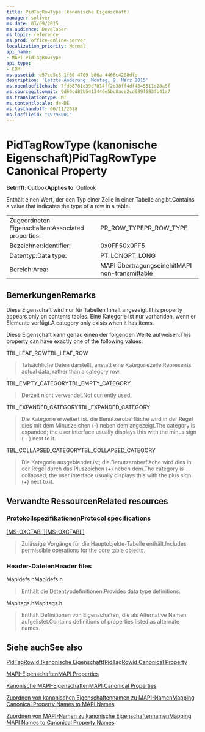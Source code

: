 ```yaml
---
title: PidTagRowType (kanonische Eigenschaft)
manager: soliver
ms.date: 03/09/2015
ms.audience: Developer
ms.topic: reference
ms.prod: office-online-server
localization_priority: Normal
api_name:
- MAPI.PidTagRowType
api_type:
- COM
ms.assetid: d57ce5c8-1f60-4709-b86a-4468c4208dfe
description: 'Letzte Änderung: Montag, 9. März 2015'
ms.openlocfilehash: 7fdb8781c39d7814ff2c38ff4df4545511d28a5f
ms.sourcegitcommit: 9d60cd82b5413446e5bc8ace2cd689f683fb41a7
ms.translationtype: MT
ms.contentlocale: de-DE
ms.lasthandoff: 06/11/2018
ms.locfileid: "19795001"
---
```

# <a name="pidtagrowtype-canonical-property"></a><span data-ttu-id="cba0c-103">PidTagRowType (kanonische Eigenschaft)</span><span class="sxs-lookup"><span data-stu-id="cba0c-103">PidTagRowType Canonical Property</span></span>

  
  
<span data-ttu-id="cba0c-104">**Betrifft**: Outlook</span><span class="sxs-lookup"><span data-stu-id="cba0c-104">**Applies to**: Outlook</span></span> 
  
<span data-ttu-id="cba0c-105">Enthält einen Wert, der den Typ einer Zeile in einer Tabelle angibt.</span><span class="sxs-lookup"><span data-stu-id="cba0c-105">Contains a value that indicates the type of a row in a table.</span></span>
  
|||
|:-----|:-----|
|<span data-ttu-id="cba0c-106">Zugeordneten Eigenschaften:</span><span class="sxs-lookup"><span data-stu-id="cba0c-106">Associated properties:</span></span>  <br/> |<span data-ttu-id="cba0c-107">PR_ROW_TYPE</span><span class="sxs-lookup"><span data-stu-id="cba0c-107">PR_ROW_TYPE</span></span>  <br/> |
|<span data-ttu-id="cba0c-108">Bezeichner:</span><span class="sxs-lookup"><span data-stu-id="cba0c-108">Identifier:</span></span>  <br/> |<span data-ttu-id="cba0c-109">0x0FF5</span><span class="sxs-lookup"><span data-stu-id="cba0c-109">0x0FF5</span></span>  <br/> |
|<span data-ttu-id="cba0c-110">Datentyp:</span><span class="sxs-lookup"><span data-stu-id="cba0c-110">Data type:</span></span>  <br/> |<span data-ttu-id="cba0c-111">PT_LONG</span><span class="sxs-lookup"><span data-stu-id="cba0c-111">PT_LONG</span></span>  <br/> |
|<span data-ttu-id="cba0c-112">Bereich:</span><span class="sxs-lookup"><span data-stu-id="cba0c-112">Area:</span></span>  <br/> |<span data-ttu-id="cba0c-113">MAPI Übertragungseinehit</span><span class="sxs-lookup"><span data-stu-id="cba0c-113">MAPI non-transmittable</span></span>  <br/> |
   
## <a name="remarks"></a><span data-ttu-id="cba0c-114">Bemerkungen</span><span class="sxs-lookup"><span data-stu-id="cba0c-114">Remarks</span></span>

<span data-ttu-id="cba0c-115">Diese Eigenschaft wird nur für Tabellen Inhalt angezeigt.</span><span class="sxs-lookup"><span data-stu-id="cba0c-115">This property appears only on contents tables.</span></span> <span data-ttu-id="cba0c-116">Eine Kategorie ist nur vorhanden, wenn er Elemente verfügt.</span><span class="sxs-lookup"><span data-stu-id="cba0c-116">A category only exists when it has items.</span></span>
  
<span data-ttu-id="cba0c-117">Diese Eigenschaft kann genau einen der folgenden Werte aufweisen:</span><span class="sxs-lookup"><span data-stu-id="cba0c-117">This property can have exactly one of the following values:</span></span>
  
<span data-ttu-id="cba0c-118">TBL_LEAF_ROW</span><span class="sxs-lookup"><span data-stu-id="cba0c-118">TBL_LEAF_ROW</span></span> 
  
> <span data-ttu-id="cba0c-119">Tatsächliche Daten darstellt, anstatt eine Kategoriezeile.</span><span class="sxs-lookup"><span data-stu-id="cba0c-119">Represents actual data, rather than a category row.</span></span>
    
<span data-ttu-id="cba0c-120">TBL_EMPTY_CATEGORY</span><span class="sxs-lookup"><span data-stu-id="cba0c-120">TBL_EMPTY_CATEGORY</span></span> 
  
> <span data-ttu-id="cba0c-121">Derzeit nicht verwendet.</span><span class="sxs-lookup"><span data-stu-id="cba0c-121">Not currently used.</span></span>
    
<span data-ttu-id="cba0c-122">TBL_EXPANDED_CATEGORY</span><span class="sxs-lookup"><span data-stu-id="cba0c-122">TBL_EXPANDED_CATEGORY</span></span> 
  
> <span data-ttu-id="cba0c-123">Die Kategorie erweitert ist. die Benutzeroberfläche wird in der Regel dies mit dem Minuszeichen (-) neben dem angezeigt.</span><span class="sxs-lookup"><span data-stu-id="cba0c-123">The category is expanded; the user interface usually displays this with the minus sign ( - ) next to it.</span></span>
    
<span data-ttu-id="cba0c-124">TBL_COLLAPSED_CATEGORY</span><span class="sxs-lookup"><span data-stu-id="cba0c-124">TBL_COLLAPSED_CATEGORY</span></span> 
  
> <span data-ttu-id="cba0c-125">Die Kategorie ausgeblendet ist; die Benutzeroberfläche wird dies in der Regel durch das Pluszeichen (+) neben dem.</span><span class="sxs-lookup"><span data-stu-id="cba0c-125">The category is collapsed; the user interface usually displays this with the plus sign (+) next to it.</span></span>
    
## <a name="related-resources"></a><span data-ttu-id="cba0c-126">Verwandte Ressourcen</span><span class="sxs-lookup"><span data-stu-id="cba0c-126">Related resources</span></span>

### <a name="protocol-specifications"></a><span data-ttu-id="cba0c-127">Protokollspezifikationen</span><span class="sxs-lookup"><span data-stu-id="cba0c-127">Protocol specifications</span></span>

<span data-ttu-id="cba0c-128">[[MS-OXCTABL]](http://msdn.microsoft.com/library/d33612dc-36a8-4623-8a26-c156cf8aae4b%28Office.15%29.aspx)</span><span class="sxs-lookup"><span data-stu-id="cba0c-128">[[MS-OXCTABL]](http://msdn.microsoft.com/library/d33612dc-36a8-4623-8a26-c156cf8aae4b%28Office.15%29.aspx)</span></span>
  
> <span data-ttu-id="cba0c-129">Zulässige Vorgänge für die Hauptobjekte-Tabelle enthält.</span><span class="sxs-lookup"><span data-stu-id="cba0c-129">Includes permissible operations for the core table objects.</span></span>
    
### <a name="header-files"></a><span data-ttu-id="cba0c-130">Header-Dateien</span><span class="sxs-lookup"><span data-stu-id="cba0c-130">Header files</span></span>

<span data-ttu-id="cba0c-131">Mapidefs.h</span><span class="sxs-lookup"><span data-stu-id="cba0c-131">Mapidefs.h</span></span>
  
> <span data-ttu-id="cba0c-132">Enthält die Datentypdefinitionen.</span><span class="sxs-lookup"><span data-stu-id="cba0c-132">Provides data type definitions.</span></span>
    
<span data-ttu-id="cba0c-133">Mapitags.h</span><span class="sxs-lookup"><span data-stu-id="cba0c-133">Mapitags.h</span></span>
  
> <span data-ttu-id="cba0c-134">Enthält Definitionen von Eigenschaften, die als Alternative Namen aufgelistet.</span><span class="sxs-lookup"><span data-stu-id="cba0c-134">Contains definitions of properties listed as alternate names.</span></span>
    
## <a name="see-also"></a><span data-ttu-id="cba0c-135">Siehe auch</span><span class="sxs-lookup"><span data-stu-id="cba0c-135">See also</span></span>



[<span data-ttu-id="cba0c-136">PidTagRowid (kanonische Eigenschaft)</span><span class="sxs-lookup"><span data-stu-id="cba0c-136">PidTagRowid Canonical Property</span></span>](pidtagrowid-canonical-property.md)


[<span data-ttu-id="cba0c-137">MAPI-Eigenschaften</span><span class="sxs-lookup"><span data-stu-id="cba0c-137">MAPI Properties</span></span>](mapi-properties.md)
  
[<span data-ttu-id="cba0c-138">Kanonische MAPI-Eigenschaften</span><span class="sxs-lookup"><span data-stu-id="cba0c-138">MAPI Canonical Properties</span></span>](mapi-canonical-properties.md)
  
[<span data-ttu-id="cba0c-139">Zuordnen von kanonischen Eigenschaftennamen zu MAPI-Namen</span><span class="sxs-lookup"><span data-stu-id="cba0c-139">Mapping Canonical Property Names to MAPI Names</span></span>](mapping-canonical-property-names-to-mapi-names.md)
  
[<span data-ttu-id="cba0c-140">Zuordnen von MAPI-Namen zu kanonische Eigenschaftennamen</span><span class="sxs-lookup"><span data-stu-id="cba0c-140">Mapping MAPI Names to Canonical Property Names</span></span>](mapping-mapi-names-to-canonical-property-names.md)

